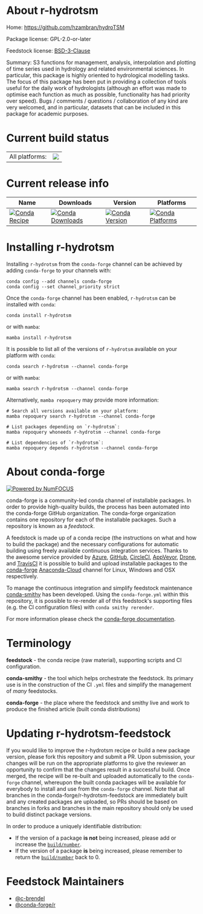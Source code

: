 About r-hydrotsm
================

Home: https://github.com/hzambran/hydroTSM

Package license: GPL-2.0-or-later

Feedstock license: [BSD-3-Clause](https://github.com/conda-forge/r-hydrotsm-feedstock/blob/main/LICENSE.txt)

Summary: S3 functions for management, analysis, interpolation and plotting of time series used in hydrology and related environmental sciences. In particular, this package is highly oriented to hydrological modelling tasks. The focus of this package has been put in providing a collection of tools useful for the daily work of hydrologists (although an effort was made to optimise each function as much as possible, functionality has had priority over speed). Bugs / comments / questions / collaboration of any kind are very welcomed, and in particular, datasets that can be included in this package for academic purposes.

Current build status
====================


<table><tr><td>All platforms:</td>
    <td>
      <a href="https://dev.azure.com/conda-forge/feedstock-builds/_build/latest?definitionId=17223&branchName=main">
        <img src="https://dev.azure.com/conda-forge/feedstock-builds/_apis/build/status/r-hydrotsm-feedstock?branchName=main">
      </a>
    </td>
  </tr>
</table>

Current release info
====================

| Name | Downloads | Version | Platforms |
| --- | --- | --- | --- |
| [![Conda Recipe](https://img.shields.io/badge/recipe-r--hydrotsm-green.svg)](https://anaconda.org/conda-forge/r-hydrotsm) | [![Conda Downloads](https://img.shields.io/conda/dn/conda-forge/r-hydrotsm.svg)](https://anaconda.org/conda-forge/r-hydrotsm) | [![Conda Version](https://img.shields.io/conda/vn/conda-forge/r-hydrotsm.svg)](https://anaconda.org/conda-forge/r-hydrotsm) | [![Conda Platforms](https://img.shields.io/conda/pn/conda-forge/r-hydrotsm.svg)](https://anaconda.org/conda-forge/r-hydrotsm) |

Installing r-hydrotsm
=====================

Installing `r-hydrotsm` from the `conda-forge` channel can be achieved by adding `conda-forge` to your channels with:

```
conda config --add channels conda-forge
conda config --set channel_priority strict
```

Once the `conda-forge` channel has been enabled, `r-hydrotsm` can be installed with `conda`:

```
conda install r-hydrotsm
```

or with `mamba`:

```
mamba install r-hydrotsm
```

It is possible to list all of the versions of `r-hydrotsm` available on your platform with `conda`:

```
conda search r-hydrotsm --channel conda-forge
```

or with `mamba`:

```
mamba search r-hydrotsm --channel conda-forge
```

Alternatively, `mamba repoquery` may provide more information:

```
# Search all versions available on your platform:
mamba repoquery search r-hydrotsm --channel conda-forge

# List packages depending on `r-hydrotsm`:
mamba repoquery whoneeds r-hydrotsm --channel conda-forge

# List dependencies of `r-hydrotsm`:
mamba repoquery depends r-hydrotsm --channel conda-forge
```


About conda-forge
=================

[![Powered by
NumFOCUS](https://img.shields.io/badge/powered%20by-NumFOCUS-orange.svg?style=flat&colorA=E1523D&colorB=007D8A)](https://numfocus.org)

conda-forge is a community-led conda channel of installable packages.
In order to provide high-quality builds, the process has been automated into the
conda-forge GitHub organization. The conda-forge organization contains one repository
for each of the installable packages. Such a repository is known as a *feedstock*.

A feedstock is made up of a conda recipe (the instructions on what and how to build
the package) and the necessary configurations for automatic building using freely
available continuous integration services. Thanks to the awesome service provided by
[Azure](https://azure.microsoft.com/en-us/services/devops/), [GitHub](https://github.com/),
[CircleCI](https://circleci.com/), [AppVeyor](https://www.appveyor.com/),
[Drone](https://cloud.drone.io/welcome), and [TravisCI](https://travis-ci.com/)
it is possible to build and upload installable packages to the
[conda-forge](https://anaconda.org/conda-forge) [Anaconda-Cloud](https://anaconda.org/)
channel for Linux, Windows and OSX respectively.

To manage the continuous integration and simplify feedstock maintenance
[conda-smithy](https://github.com/conda-forge/conda-smithy) has been developed.
Using the ``conda-forge.yml`` within this repository, it is possible to re-render all of
this feedstock's supporting files (e.g. the CI configuration files) with ``conda smithy rerender``.

For more information please check the [conda-forge documentation](https://conda-forge.org/docs/).

Terminology
===========

**feedstock** - the conda recipe (raw material), supporting scripts and CI configuration.

**conda-smithy** - the tool which helps orchestrate the feedstock.
                   Its primary use is in the construction of the CI ``.yml`` files
                   and simplify the management of *many* feedstocks.

**conda-forge** - the place where the feedstock and smithy live and work to
                  produce the finished article (built conda distributions)


Updating r-hydrotsm-feedstock
=============================

If you would like to improve the r-hydrotsm recipe or build a new
package version, please fork this repository and submit a PR. Upon submission,
your changes will be run on the appropriate platforms to give the reviewer an
opportunity to confirm that the changes result in a successful build. Once
merged, the recipe will be re-built and uploaded automatically to the
`conda-forge` channel, whereupon the built conda packages will be available for
everybody to install and use from the `conda-forge` channel.
Note that all branches in the conda-forge/r-hydrotsm-feedstock are
immediately built and any created packages are uploaded, so PRs should be based
on branches in forks and branches in the main repository should only be used to
build distinct package versions.

In order to produce a uniquely identifiable distribution:
 * If the version of a package **is not** being increased, please add or increase
   the [``build/number``](https://docs.conda.io/projects/conda-build/en/latest/resources/define-metadata.html#build-number-and-string).
 * If the version of a package **is** being increased, please remember to return
   the [``build/number``](https://docs.conda.io/projects/conda-build/en/latest/resources/define-metadata.html#build-number-and-string)
   back to 0.

Feedstock Maintainers
=====================

* [@c-brendel](https://github.com/c-brendel/)
* [@conda-forge/r](https://github.com/conda-forge/r/)

